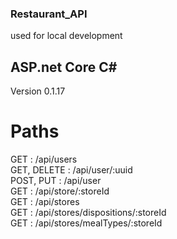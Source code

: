 ### Restaurant_API  
used for local development

## ASP.net Core C#  
Version 0.1.17

# Paths  
GET					: /api/users  
GET, DELETE			: /api/user/:uuid  
POST, PUT			: /api/user  
GET					: /api/store/:storeId  
GET					: /api/stores  
GET					: /api/stores/dispositions/:storeId  
GET					: /api/stores/mealTypes/:storeId  
